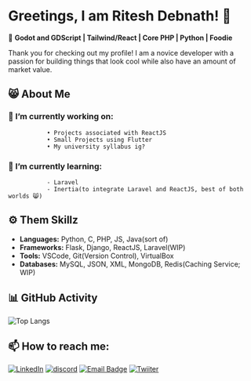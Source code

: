 # Greetings, I am Ritesh Debnath! 👋

🌟 **Godot and GDScript | Tailwind/React | Core PHP | Python | Foodie**

Thank you for checking out my profile! I am a novice developer with a passion for building things that look cool while also have an amount of market value.

## 😸 About Me
### 🔭 I’m currently working on:  
               • Projects associated with ReactJS
               • Small Projects using Flutter
               • My university syllabus ig?
  
### 🌱 I’m currently learning:
               - Laravel
               - Inertia(to integrate Laravel and ReactJS, best of both worlds 😸)
               
## ⚙ Them Skillz
- **Languages:** Python, C, PHP, JS, Java(sort of)
- **Frameworks:** Flask, Django, ReactJS, Laravel(WIP)
- **Tools:** VSCode, Git(Version Control), VirtualBox
- **Databases:** MySQL, JSON, XML, MongoDB, Redis(Caching Service; WIP)

## 📊 GitHub Activity

![Top Langs](https://github-readme-stats.vercel.app/api/top-langs/?username=ritesh-debnath-12&layout=compact&theme=radical)

## 📫 How to reach me: 
[![LinkedIn](https://img.shields.io/badge/LinkedIn-%230077B5.svg?&style=for-the-badge&logo=linkedin&logoColor=white)](https://www.linkedin.com/in/ritesh-debnath)
  [![discord](https://img.shields.io/badge/contact-me-blue?style=for-the-badge&logo=discord&logoColor=white)](https://discordapp.com/users/765874807698227210)
  [![Email Badge](https://img.shields.io/badge/Gmail-Contact_Me-green?style=for-the-badge&logo=gmail&logoColor=FFFFFF&labelColor=red&color=white)](mailto:riteshdebnath@gmail.com)
  [![Twiiter](https://img.shields.io/badge/Twitter-1DA1F2?style=for-the-badge&logo=twitter&logoColor=white)](https://x.com/KrosKat23)
<!--
**ritesh-debnath-12/ritesh-debnath-12** is a ✨ _special_ ✨ repository because its `README.md` (this file) appears on your GitHub profile.

Here are some ideas to get you started:

- 🔭 I’m currently working on ...
- 🌱 I’m currently learning ...
- 👯 I’m looking to collaborate on ...
- 🤔 I’m looking for help with ...
- 💬 Ask me about ...
- 📫 How to reach me: ...
- 😄 Pronouns: ...
- ⚡ Fun fact: ...
-->
